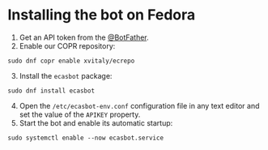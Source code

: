 # Installing the bot on Fedora

  1. Get an API token from the [@BotFather](https://t.me/BotFather).
  2. Enable our COPR repository:
  ```
  sudo dnf copr enable xvitaly/ecrepo
  ```
  3. Install the `ecasbot` package:
  ```
  sudo dnf install ecasbot
  ```
  4. Open the `/etc/ecasbot-env.conf` configuration file in any text editor and set the value of the `APIKEY` property.
  5. Start the bot and enable its automatic startup:
  ```
  sudo systemctl enable --now ecasbot.service
  ```
